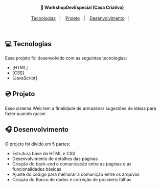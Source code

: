<h4 align="center">
  📆 WorkshopDevEspecial (Casa Criativa)
</h4>

<p align="center">
  <a href="#rocket-tecnologias">Tecnologias</a>&nbsp;&nbsp;&nbsp;|&nbsp;&nbsp;&nbsp;
  <a href="#-projeto">Projeto</a>&nbsp;&nbsp;&nbsp;|&nbsp;&nbsp;&nbsp;
  <a href="#-layout">Desenvolvimento</a>&nbsp;&nbsp;&nbsp;|&nbsp;&nbsp;&nbsp;
</p>

<br>

## 💻 Tecnologias

Esse projeto foi desenvolvido com as seguintes tecnologias:

- [HTML]
- [CSS]
- [JavaScript]


## 💿 Projeto

Esse sistema Web tem a finalidade de armazenar sugestões de ideias para fazer quando quiser.

## 🎧 Desenvolvimento

O projeto foi divido em 5 partes: 

- Estrutura base do HTML e CSS
- Desenvolvimento de detalhes das páginas
- Criação do back-end e comunicação entre as paginas e as funcionalidades básicas
- Ajuste do código para melhorar a comunição entre os arquivos
- Criação do Banco de dados e correção de possivéis falhas